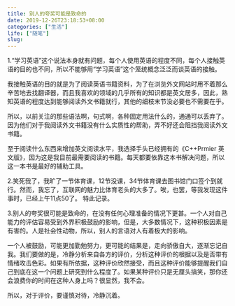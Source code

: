 ```yaml
---
title: 别人的夸奖可能是致命的
date: 2019-12-26T23:18:53+08:00
categories: ["生活"]
life: ["随笔"]
slug: 
---
```


1.“学习英语”这个说法本身就有问题，每个人使用英语的程度不同，每个人接触英语的目的也不同，所以不能够用“学习英语”这个笼统概念泛泛而谈英语的接触。

我接触英语的目的就是为了阅读英语书籍资料，为了在浏览外文网站时用不着那么辛苦地去找翻译器，而且我喜欢的领域的几乎所有的知识都是英文居多，因此，熟知英语的程度达到能够阅读外文书籍就行，其他的细枝末节没必要也不需要在乎。

所以，以前关注的那些语法啊，句式啊，各种固定用法什么的，通通可以丢弃了。因为他们对于我阅读外文书籍没有什么实质性的帮助，弄不好还会阻挡我阅读外文书籍。

至于阅读什么东西来增加英文阅读水平，我选择手头已经拥有的《C++Prmier 英文版》，因为这是我目前最需要阅读的书籍。每天都要依靠这本书解决问题，所以这一本书是最好的辅助工具。

2.笑死我了，我旷了一节体育课，12节没课，34节体育课去图书馆门口签个到就行。然而，我忘了，互联网的魅力比体育老头的大多了。唉，也罢，等我发现这件事时，已经上午11点50了。
特此记录。

3.别人的夸奖很可能是致命的，在没有任何心理准备的情况下更甚。一个人对自己能力的评估容易受到外界积极鼓励的影响，但是，大多数情况下，这种积极因素是有害的。人是社会性动物，所以，别人的言语对人有着极大的影响。

一个人被鼓励，可能更加勤勉努力，更可能的结果是，走向骄傲自大，逐渐忘记自我。我们要做的是，冷静分析来自各方的评价，分析这种评价的根据以及是否带有情绪攻击色彩。如果有所依据，这种评价欣然接受，而且这种评价能够提醒我们自己到底在这一个问题上研究到什么程度了。如果某种评价只是无厘头搞笑，那你还会浪费你的时间在这种人身上吗？很显然，我不会。

所以，对于评价，要谨慎对待，冷静沉着。